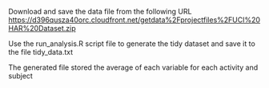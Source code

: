 Download and save the data file from the following URL https://d396qusza40orc.cloudfront.net/getdata%2Fprojectfiles%2FUCI%20HAR%20Dataset.zip 

Use the run_analysis.R script file to generate the tidy dataset and save it to the file tidy_data.txt 

The generated file stored the average of each variable for each activity and subject 
